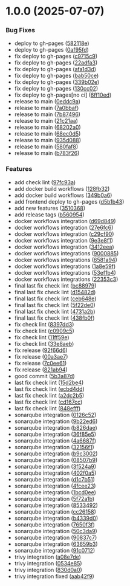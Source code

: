 # 1.0.0 (2025-07-07)


### Bug Fixes

* deploy to gh-pages ([582118e](https://github.com/Sushil-kafle/Blogs-APP/commit/582118e3c1d4485977d3c7de06afdcc5bcc5b508))
* deploy to gh-pages ([0af95fd](https://github.com/Sushil-kafle/Blogs-APP/commit/0af95fd48bbf3acb2cab30f0465fe57770b23c61))
* fix deploy to gh-pages ([c9715c9](https://github.com/Sushil-kafle/Blogs-APP/commit/c9715c90b2d89246c7b946571a356ecfa3f0f803))
* fix deploy to gh-pages ([22adfa3](https://github.com/Sushil-kafle/Blogs-APP/commit/22adfa37aa3eeefeb46cf653579265ddb84b954b))
* fix deploy to gh-pages ([afa1d3d](https://github.com/Sushil-kafle/Blogs-APP/commit/afa1d3d129ce0cca3db5cd8f96ec74b13fbe6755))
* fix deploy to gh-pages ([bab50ce](https://github.com/Sushil-kafle/Blogs-APP/commit/bab50ce7b688e5e81b792f12c6c3c837fcae6d99))
* fix deploy to gh-pages ([339b02e](https://github.com/Sushil-kafle/Blogs-APP/commit/339b02e0199ab8eb09e97f4a09a1942e09406787))
* fix deploy to gh-pages ([130cc02](https://github.com/Sushil-kafle/Blogs-APP/commit/130cc0299e7fcc9f8e51a3bd01ffbf5f1e4eedb5))
* fix deploy to gh-pages[no ci] ([6ff10ed](https://github.com/Sushil-kafle/Blogs-APP/commit/6ff10ed63aa833f0d5b04a2b1c69de20d9af2c5f))
* release to main ([0eddc9a](https://github.com/Sushil-kafle/Blogs-APP/commit/0eddc9ab20348ac2ab487c5b77409067c73a65e3))
* release to main ([7a0bbaf](https://github.com/Sushil-kafle/Blogs-APP/commit/7a0bbafc0712ffdd372373ce8ce49a9732f84f4d))
* release to main ([7b87496](https://github.com/Sushil-kafle/Blogs-APP/commit/7b87496fc7ed579c3d2844e3283f40cac2dd0f62))
* release to main ([21c21aa](https://github.com/Sushil-kafle/Blogs-APP/commit/21c21aa3000f79c4dc151f4bf53e6dc3d08d68d6))
* release to main ([68202a0](https://github.com/Sushil-kafle/Blogs-APP/commit/68202a06bf28f1318ce0a9bb425690f2e80eb65d))
* release to main ([68ec0d5](https://github.com/Sushil-kafle/Blogs-APP/commit/68ec0d5c81a78208968863fdd8b732a5c57ffaf4))
* release to main ([935d088](https://github.com/Sushil-kafle/Blogs-APP/commit/935d08829b132e241e4ad409cf3c2573d47382b7))
* release to main ([580faf8](https://github.com/Sushil-kafle/Blogs-APP/commit/580faf8f2f772ba8c62d32a35f9cf611e8e92aa7))
* release to main ([b783f26](https://github.com/Sushil-kafle/Blogs-APP/commit/b783f269eda0a0dd346035bf0384d252d8bf895f))


### Features

* add check lint ([97fc93a](https://github.com/Sushil-kafle/Blogs-APP/commit/97fc93a0f9fd6dbe2c0df28cf4e05819f9618f46))
* add docker build workflows ([128fb32](https://github.com/Sushil-kafle/Blogs-APP/commit/128fb32db1ac752a16452580dcb6a5dbe4e3d00a))
* add docker build workflows ([349b0a6](https://github.com/Sushil-kafle/Blogs-APP/commit/349b0a61edccfa63c2994a06e99c6ad4a43b9797))
* add frontend deploy to gh-pages ([d5b1b43](https://github.com/Sushil-kafle/Blogs-APP/commit/d5b1b4333a573b9c4ace8f17d38b9a517f52da11))
* add new features ([3510368](https://github.com/Sushil-kafle/Blogs-APP/commit/35103682bf5a9ed116bb467d655bc994145a464b))
* add release tags ([b560954](https://github.com/Sushil-kafle/Blogs-APP/commit/b5609546071b87117854827532764ca7a86fce73))
* docker workflows integration ([d69d849](https://github.com/Sushil-kafle/Blogs-APP/commit/d69d8497a6d34020a1da470d5e012876faadd2a0))
* docker workflows integration ([27e6fc6](https://github.com/Sushil-kafle/Blogs-APP/commit/27e6fc663b081b866804a0057d2ea728132f9207))
* docker workflows integration ([c29cf90](https://github.com/Sushil-kafle/Blogs-APP/commit/c29cf90ace0892c691d0f95a88e0fa90250a1848))
* docker workflows integration ([9e3e8f1](https://github.com/Sushil-kafle/Blogs-APP/commit/9e3e8f1c9bb30bb960bd7dbe886991d1e9a5849e))
* docker workflows integration ([3412eea](https://github.com/Sushil-kafle/Blogs-APP/commit/3412eea9308edb165ece9eb5441cae341e980664))
* docker workflows integrations ([9000885](https://github.com/Sushil-kafle/Blogs-APP/commit/90008851d18c0074afa17bd6ac53a6033f1cb4c3))
* docker workflows integrations ([6581a94](https://github.com/Sushil-kafle/Blogs-APP/commit/6581a94c713d53883e62ad7745265b16a4fdc64a))
* docker workflows integrations ([1a8e59f](https://github.com/Sushil-kafle/Blogs-APP/commit/1a8e59f36ce59e13458cc6ea2025792b445949c1))
* docker workflows integrations ([53ef1b4](https://github.com/Sushil-kafle/Blogs-APP/commit/53ef1b48c4c245f72a71d7eda2c0ca826ca40f73))
* docker workflows integrations ([22353c3](https://github.com/Sushil-kafle/Blogs-APP/commit/22353c3407868ed89923e20fadc20486566e727e))
* final last fix check lint ([bc88979](https://github.com/Sushil-kafle/Blogs-APP/commit/bc88979f326687fdaac789517f6a892ab4adeb40))
* final last fix check lint ([d15482d](https://github.com/Sushil-kafle/Blogs-APP/commit/d15482d692329acf8382694fac086d770adb34f8))
* final last fix check lint ([ceb648e](https://github.com/Sushil-kafle/Blogs-APP/commit/ceb648e0f17f7237111da5b777eedb8cc3ca5066))
* final last fix check lint ([5f22de0](https://github.com/Sushil-kafle/Blogs-APP/commit/5f22de0ac751535e987d5eb08255600c2d38ec59))
* final last fix check lint ([4731a2b](https://github.com/Sushil-kafle/Blogs-APP/commit/4731a2b5dbcd7e1c8d918a00ca8b781e2765d5df))
* final last fix check lint ([438fb0f](https://github.com/Sushil-kafle/Blogs-APP/commit/438fb0f2f2f1ee5d5ae8ce89ca32e9093cdf70ef))
* fix check lint ([8397dd3](https://github.com/Sushil-kafle/Blogs-APP/commit/8397dd3faa5262af034c8cda35fa9b2dea09b747))
* fix check lint ([c0909c5](https://github.com/Sushil-kafle/Blogs-APP/commit/c0909c5302cc8bba6130a09be6f8339ac499bc11))
* fix check lint ([11ff59e](https://github.com/Sushil-kafle/Blogs-APP/commit/11ff59ed967c32bb26bb27379ebc74d49016029e))
* fix check lint ([33e8aeb](https://github.com/Sushil-kafle/Blogs-APP/commit/33e8aeb9af2eee81b3d9a26d797bc86fa1bd39ca))
* fix release ([92f66d6](https://github.com/Sushil-kafle/Blogs-APP/commit/92f66d64a5f25db6e48979f474631ab7849827ec))
* fix release ([00a3ae7](https://github.com/Sushil-kafle/Blogs-APP/commit/00a3ae7a3365d53a6ef8ecf336d8452b02b835e5))
* fix release ([7c0ee61](https://github.com/Sushil-kafle/Blogs-APP/commit/7c0ee6144255312a185eaff61fa979ff35ae8de5))
* fix release ([821ab94](https://github.com/Sushil-kafle/Blogs-APP/commit/821ab942eb8e7a27b7e6bdeff1f3a14bcc801003))
* good commit ([5b3a87d](https://github.com/Sushil-kafle/Blogs-APP/commit/5b3a87da0d09a97f08f338ac2d12404adbeb4be1))
* last fix check lint ([15d2be4](https://github.com/Sushil-kafle/Blogs-APP/commit/15d2be4bf5b476cb61216f45febdd0ec40a94e62))
* last fix check lint ([ecbd4dd](https://github.com/Sushil-kafle/Blogs-APP/commit/ecbd4dd7fb7fdec52ce14477438f6a9a3ae43017))
* last fix check lint ([a2dc2b5](https://github.com/Sushil-kafle/Blogs-APP/commit/a2dc2b527522ff3a0b255098045829ed5881b13b))
* last fix check lint ([cd167cc](https://github.com/Sushil-kafle/Blogs-APP/commit/cd167cc5fb9a5c075cdad7e15289bc0f1608a3eb))
* last fix check lint ([848efff](https://github.com/Sushil-kafle/Blogs-APP/commit/848efffe1f7a060e48eac333128b3b8dd7ecec92))
* sonarqube integration ([0126c52](https://github.com/Sushil-kafle/Blogs-APP/commit/0126c52d917aa24300da37fcd4f524eb6fc939cc))
* sonarqube integration ([9b22ed6](https://github.com/Sushil-kafle/Blogs-APP/commit/9b22ed617e53a9142aba92fdb8e9def192bdcf3c))
* sonarqube integration ([b826dae](https://github.com/Sushil-kafle/Blogs-APP/commit/b826dae068cef979ae1f08e0fb1324f666ffd7f5))
* sonarqube integration ([36f85e5](https://github.com/Sushil-kafle/Blogs-APP/commit/36f85e5333f14b2401f024636ca589e6f7cd7ff1))
* sonarqube integration ([4a6687f](https://github.com/Sushil-kafle/Blogs-APP/commit/4a6687f6b2cb1b3f937a1b254962882e03215e50))
* sonarqube integration ([32156f1](https://github.com/Sushil-kafle/Blogs-APP/commit/32156f1b1132767d8821bb32235ae8f24010035b))
* sonarqube integration ([b9c3002](https://github.com/Sushil-kafle/Blogs-APP/commit/b9c30020534bcc63536161959774e066746943ec))
* sonarqube integration ([08507b9](https://github.com/Sushil-kafle/Blogs-APP/commit/08507b999b46afc6948977e6b11573c0e337a1be))
* sonarqube integration ([3f524a9](https://github.com/Sushil-kafle/Blogs-APP/commit/3f524a98fccef743b95ac8be5f38befc7e648461))
* sonarqube integration ([402f0a5](https://github.com/Sushil-kafle/Blogs-APP/commit/402f0a589b95dd71eac54fcb6e0ed6a0354258cf))
* sonarqube integration ([d1c7b51](https://github.com/Sushil-kafle/Blogs-APP/commit/d1c7b5118d15e68f40042190f00a80e44dfc9e50))
* sonarqube integration ([4fcee23](https://github.com/Sushil-kafle/Blogs-APP/commit/4fcee236ddde0af5ef9da3c77a8af32ad2e3f7a7))
* sonarqube integration ([1bcd0ee](https://github.com/Sushil-kafle/Blogs-APP/commit/1bcd0eeced391bf14fd13bae099e085e684acb0c))
* sonarqube integration ([5f72a1b](https://github.com/Sushil-kafle/Blogs-APP/commit/5f72a1b24fb00d8524fbae8134b02e5aa2e51934))
* sonarqube integration ([8533492](https://github.com/Sushil-kafle/Blogs-APP/commit/8533492a68a706a046312688bcb4d4129a256f08))
* sonarqube integration ([cc26158](https://github.com/Sushil-kafle/Blogs-APP/commit/cc26158ff35f9d48da65962f5acfee88c2e02823))
* sonarqube integration ([b4339d0](https://github.com/Sushil-kafle/Blogs-APP/commit/b4339d0b2a22f54d5e698ebdec785a027f045060))
* sonarqube integration ([7650f3f](https://github.com/Sushil-kafle/Blogs-APP/commit/7650f3fb6af433447b3c931f2d38a8220d78941f))
* sonarqube integration ([50c3da9](https://github.com/Sushil-kafle/Blogs-APP/commit/50c3da9feb3f798b3c9d69963c1906712de97a65))
* sonarqube integration ([90837c7](https://github.com/Sushil-kafle/Blogs-APP/commit/90837c7114c96f331639b0869ef6bcb991860fff))
* sonarqube integration ([63659b3](https://github.com/Sushil-kafle/Blogs-APP/commit/63659b3a110d7f74c1fb792656a9f2429337dc95))
* sonarqube integration ([91c0712](https://github.com/Sushil-kafle/Blogs-APP/commit/91c07128f6be710a4d998fdb9f33f3cdb53b710d))
* trivy integration ([a08e7de](https://github.com/Sushil-kafle/Blogs-APP/commit/a08e7de40c8bcf913e6a4a7544398b7fa920eec8))
* trivy integration ([0534e85](https://github.com/Sushil-kafle/Blogs-APP/commit/0534e85a5914cd4ff945a427ca62c105aed24b61))
* trivy integration ([830d0a0](https://github.com/Sushil-kafle/Blogs-APP/commit/830d0a030ea6faf0f4b8960f61a550c1da7e59f7))
* trivy integration fixed ([aab42f9](https://github.com/Sushil-kafle/Blogs-APP/commit/aab42f924de76695fb6603608faecbabec36dc1b))
